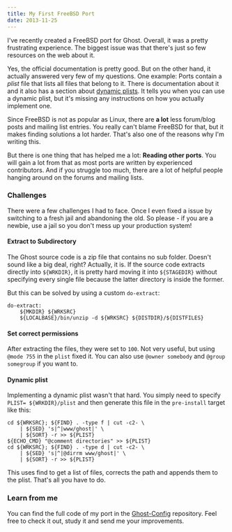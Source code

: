 ```yaml
---
title: My First FreeBSD Port
date: 2013-11-25
---
```

I've recently created a FreeBSD port for Ghost. Overall, it was a pretty frustrating experience. The biggest issue was that there's just so few resources on the web about it.

Yes, the official documentation is pretty good. But on the other hand, it actually answered very few of my questions. One example: Ports contain a *plist* file that lists all files that belong to it. There is documentation about it and it also has a section about [dynamic plists](http://www.freebsd.org/doc/en_US.ISO8859-1/books/porters-handbook/plist-dynamic.html). It tells you when you can use a dynamic plist, but it's missing any instructions on how you actually implement one.

Since FreeBSD is not as popular as Linux, there are **a lot** less forum/blog posts and mailing list entries. You really can't blame FreeBSD for that, but it makes finding solutions a lot harder. That's also one of the reasons why I'm writing this.

But there is one thing that has helped me a lot: **Reading other ports**. You will gain a lot from that as most ports are written by experienced contributors. And if you struggle too much, there are a lot of helpful people hanging around on the forums and mailing lists.

### Challenges

There were a few challenges I had to face. Once I even fixed a issue by switching to a fresh jail and abandoning the old. So please - if you are a newbie, use a jail so you don't mess up your production system!

#### Extract to Subdirectory

The Ghost source code is a zip file that contains no sub folder. Doesn't sound like a big deal, right? Actually, it is. If the source code extracts directly into `${WRKDIR}`, it is pretty hard moving it into `${STAGEDIR}` without specifying every single file because the latter directory is inside the former.

But this can be solved by using a custom `do-extract`:

	do-extract:
        ${MKDIR} ${WRKSRC}
        ${LOCALBASE}/bin/unzip -d ${WRKSRC} ${DISTDIR}/${DISTFILES}

#### Set correct permissions

After extracting the files, they were set to `100`. Not very useful, but using `@mode 755` in the `plist` fixed it. You can also use `@owner somebody` and `@group somegroup` if you want to.

#### Dynamic plist

Implementing a dynamic plist wasn't that hard. You simply need to specify `PLIST= ${WRKDIR}/plist` and then generate this file in the `pre-install` target like this:

    cd ${WRKSRC}; ${FIND} . -type f | cut -c2- \
        | ${SED} 's|^|www/ghost|' \
        | ${SORT} -r >> ${PLIST}
    ${ECHO_CMD} "@comment directories" >> ${PLIST}
    cd ${WRKSRC}; ${FIND} . -type d | cut -c2- \
        | ${SED} 's|^|@dirrm www/ghost|' \
        | ${SORT} -r >> ${PLIST}

This uses find to get a list of files, corrects the path and appends them to the plist. That's all you have to do.

### Learn from me

You can find the full code of my port in the [Ghost-Config](https://github.com/TryGhost/Ghost-Config/tree/master/freebsd/ghost) repository. Feel free to check it out, study it and send me your improvements.
